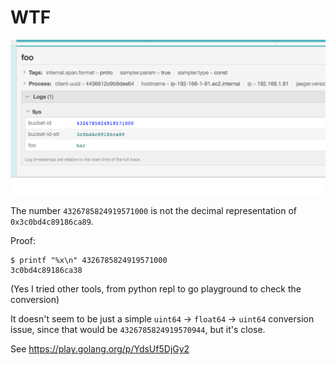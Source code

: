 # WTF

![WTF](./jaeger.png)

The number `4326785824919571000` is not the decimal representation of `0x3c0bd4c89186ca89`.

Proof:

```console
$ printf "%x\n" 4326785824919571000
3c0bd4c89186ca38
```

(Yes I tried other tools, from python repl to go playground to check the conversion)

It doesn't seem to be just a simple `uint64` -> `float64` -> `uint64` conversion issue,
since that would be `4326785824919570944`, but it's close.

See https://play.golang.org/p/YdsUf5DjGy2
